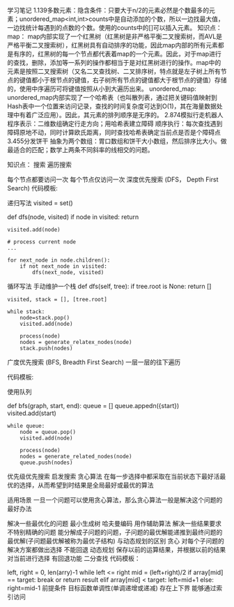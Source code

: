 学习笔记
1.139多数元素：隐含条件：只要大于n/2的元素必然是个数最多的元素；unordered_map<int,int>counts中是自动添加的个数，所以一边找最大值，一边找统计每遇到的点数的个数。使用的counts中的[]可以插入元素。
知识点：
map： map内部实现了一个红黑树（红黑树是非严格平衡二叉搜索树，而AVL是严格平衡二叉搜索树），红黑树具有自动排序的功能，因此map内部的所有元素都是有序的，红黑树的每一个节点都代表着map的一个元素。因此，对于map进行的查找，删除，添加等一系列的操作都相当于是对红黑树进行的操作。map中的元素是按照二叉搜索树（又名二叉查找树、二叉排序树，特点就是左子树上所有节点的键值都小于根节点的键值，右子树所有节点的键值都大于根节点的键值）存储的，使用中序遍历可将键值按照从小到大遍历出来。
unordered_map: unordered_map内部实现了一个哈希表（也叫散列表，通过把关键码值映射到Hash表中一个位置来访问记录，查找的时间复杂度可达到O(1)，其在海量数据处理中有着广泛应用）。因此，其元素的排列顺序是无序的。
2.874模拟行走机器人
程序表示：二维数组确定行走方向；用哈希表建立障碍
顺序执行：每次查找遇到障碍原地不动，同时计算欧氏距离，同时查找哈希表确定当前点是否是个障碍点
3.455分发饼干
抽象为两个数组：胃口数组和饼干大小数组，然后排序比大小。做最适合的匹配；数学上两条不同斜率的线相交的问题。

知识点：
搜索
遍历搜索

每个节点都要访问一次
每个节点仅访问一次
深度优先搜索 (DFS， Depth First Search)
代码模板:

递归写法
visited = set()

def dfs(node, visited)
    if node in visited:
        return

    visited.add(node)

    # process current node
    ...

    for next_node in node.children():
        if not next_node in visited:
            dfs(next_node, visited)
循环写法 手动维护一个栈
def dfs(self, tree):
    if tree.root is None:
        return []

    visited, stack = [], [tree.root]

    while stack:
        node=stack.pop()
        visited.add(node)

        process(node)
        nodes = generate_relatex_nodes(node)
        stack.push(nodes)

广度优先搜索 (BFS, Breadth First Search)
一层一层的往下遍历

代码模板:

使用队列

def bfs(graph, start, end):
    queue = []
    queue.appedn({start})
    visited.add(start)

    while queue:
        node = queue.pop()
        visited.add(node)

        process(node)
        nodes = generate_related_nodes(node)
        queue.push(nodes)

优先级优先搜索
启发搜索
贪心算法
在每一步选择中都采取在当前状态下最好活最优的选择，从而希望到时结果是全局最好或最优的算法

适用场景
一旦一个问题可以使用贪心算法，那么贪心算法一般是解决这个问题的最好办法

解决一些最优化的问题
最小生成树
哈夫曼编码
用作辅助算法
解决一些结果要求不特别精确的问题
能分解成子问题的问题，子问题的最优解能递推到最终问题的最优解(子问题最优解被称为最优子结构)
与动态规划的区别
贪心
对每个子问题的解决方案都做出选择
不能回退
动态规划
保存以前的运算结果，并根据以前的结果对当前进行选择
有回退功能
二分查找
代码模板：

left, right = 0, len(arry)-1
while left <= right
    mid = (left+right)/2
    if array[mid] == target:
        break or return result
    elif array[mid] < target:
        left=mid+1
    else:
        right=mid-1
前提条件
目标函数单调性(单调递增或递减)
存在上下界
能够通过索引访问


